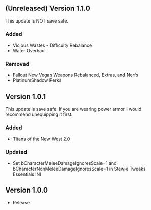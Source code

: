 ## (Unreleased) Version 1.1.0
This update is NOT save safe.
### Added
- Vicious Wastes - Difficulty Rebalance
- Water Overhaul
### Removed
- Fallout New Vegas Weapons Rebalanced, Extras, and Nerfs
- PlatinumShadow Perks

## Version 1.0.1
This update is save safe. If you are wearing power armor I would recommend unequipping it first.
### Added
- Titans of the New West 2.0
### Updated
- Set bCharacterMeleeDamageIgnoresScale=1 and bCharacterNonMeleeDamageIgnoresScale=1 in Stewie Tweaks Essentials INI

## Version 1.0.0
- Release
